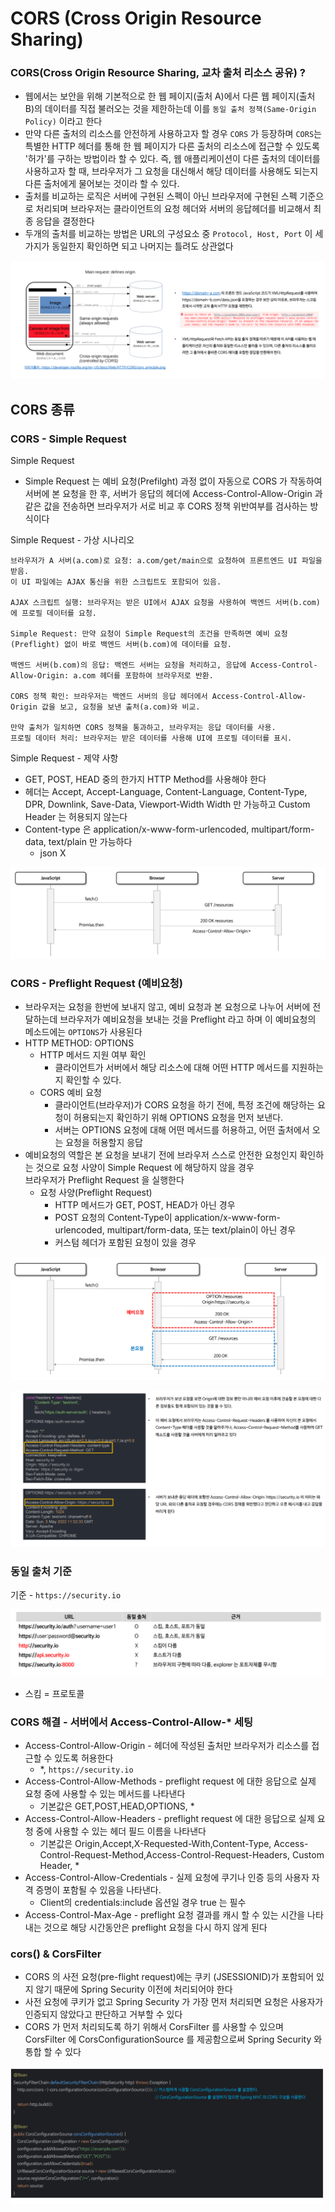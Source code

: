 # CORS (Cross Origin Resource Sharing)

### CORS(Cross Origin Resource Sharing, 교차 출처 리소스 공유) ? 

- 웹에서는 보안을 위해 기본적으로 한 웹 페이지(출처 A)에서 다른 웹 페이지(출처 B)의 데이터를 직접 불러오는 것을 제한하는데 이를 
  `동일 출처 정책(Same-Origin Policy)` 이라고 한다
- 만약 다른 출처의 리소스를 안전하게 사용하고자 할 경우 `CORS` 가 등장하며 `CORS`는 특별한 HTTP 헤더를 통해 한 웹 페이지가 
  다른 출처의 리소스에 접근할 수 있도록 '허가'를 구하는 방법이라 할 수 있다. 즉, 웹 애플리케이션이 다른 출처의 데이터를 사용하고자 할 때, 
  브라우저가 그 요청을 대신해서 해당 데이터를 사용해도 되는지 다른 출처에게 물어보는 것이라 할 수 있다.
- 출처를 비교하는 로직은 서버에 구현된 스펙이 아닌 브라우저에 구현된 스펙 기준으로 처리되며 브라우저는 클라이언트의 요청 헤더와 서버의 응답헤더를 
  비교해서 최종 응답을 결정한다
- 두개의 출처를 비교하는 방법은 URL의 구성요소 중 `Protocol, Host, Port` 이 세가지가 동일한지 확인하면 되고 나머지는 틀려도 상관없다

![1.png](Image%2F1.png)

## CORS 종류

### CORS - Simple Request

Simple Request
- Simple Request 는 예비 요청(Prefilght) 과정 없이 자동으로 CORS 가 작동하여 서버에 본 요청을 한 후, 서버가 응답의 헤더에 
  Access-Control-Allow-Origin 과 같은 값을 전송하면 브라우저가 서로 비교 후 CORS 정책 위반여부를 검사하는 방식이다

Simple Request - 가상 시나리오 
```text
브라우저가 A 서버(a.com)로 요청: a.com/get/main으로 요청하여 프론트엔드 UI 파일을 받음. 
이 UI 파일에는 AJAX 통신을 위한 스크립트도 포함되어 있음.

AJAX 스크립트 실행: 브라우저는 받은 UI에서 AJAX 요청을 사용하여 백엔드 서버(b.com)에 프로필 데이터를 요청.

Simple Request: 만약 요청이 Simple Request의 조건을 만족하면 예비 요청(Preflight) 없이 바로 백엔드 서버(b.com)에 데이터를 요청.

백엔드 서버(b.com)의 응답: 백엔드 서버는 요청을 처리하고, 응답에 Access-Control-Allow-Origin: a.com 헤더를 포함하여 브라우저로 반환.

CORS 정책 확인: 브라우저는 백엔드 서버의 응답 헤더에서 Access-Control-Allow-Origin 값을 보고, 요청을 보낸 출처(a.com)와 비교.

만약 출처가 일치하면 CORS 정책을 통과하고, 브라우저는 응답 데이터를 사용.
프로필 데이터 처리: 브라우저는 받은 데이터를 사용해 UI에 프로필 데이터를 표시.
```

Simple Request - 제약 사항
- GET, POST, HEAD 중의 한가지 HTTP Method를 사용해야 한다
- 헤더는 Accept, Accept-Language, Content-Language, Content-Type, DPR, Downlink, Save-Data, Viewport-Width Width 만 
  가능하고 Custom Header 는 허용되지 않는다
- Content-type 은 application/x-www-form-urlencoded, multipart/form-data, text/plain 만 가능하다
  - json X

![2.png](Image%2F2.png)

###  CORS - Preflight Request (예비요청)

- 브라우저는 요청을 한번에 보내지 않고, 예비 요청과 본 요청으로 나누어 서버에 전달하는데 브라우저가 예비요청을 보내는 것을 
  Preflight 라고 하며 이 예비요청의 메소드에는 `OPTIONS`가 사용된다
- HTTP METHOD: OPTIONS
  - HTTP 메서드 지원 여부 확인
    - 클라이언트가 서버에서 해당 리소스에 대해 어떤 HTTP 메서드를 지원하는지 확인할 수 있다.
  - CORS 예비 요청
    - 클라이언트(브라우저)가 CORS 요청을 하기 전에, 특정 조건에 해당하는 요청이 허용되는지 확인하기 위해 OPTIONS 요청을 먼저 보낸다.
    - 서버는 OPTIONS 요청에 대해 어떤 메서드를 허용하고, 어떤 출처에서 오는 요청을 허용할지 응답
- 예비요청의 역할은 본 요청을 보내기 전에 브라우저 스스로 안전한 요청인지 확인하는 것으로 요청 사양이 Simple Request 에 해당하지 않을 경우  
  브라우저가 Preflight Request 을 실행한다
  - 요청 사양(Preflight Request)
    - HTTP 메서드가 GET, POST, HEAD가 아닌 경우
    - POST 요청의 Content-Type이 application/x-www-form-urlencoded, multipart/form-data, 또는 text/plain이 아닌 경우
    - 커스텀 헤더가 포함된 요청이 있을 경우

![3.png](Image%2F3.png)

![4.png](Image%2F4.png)

### 동일 출처 기준

기준 - `https://security.io`

![5.png](Image%2F5.png)
- 스킴 = 프로토콜 

### CORS 해결 - 서버에서 Access-Control-Allow-* 세팅

- Access-Control-Allow-Origin - 헤더에 작성된 출처만 브라우저가 리소스를 접근할 수 있도록 허용한다
  - *, `https://security.io`
- Access-Control-Allow-Methods - preflight request 에 대한 응답으로 실제 요청 중에 사용할 수 있는 메서드를 나타낸다
  - 기본값은 GET,POST,HEAD,OPTIONS, *
- Access-Control-Allow-Headers - preflight request 에 대한 응답으로 실제 요청 중에 사용할 수 있는 헤더 필드 이름을 나타낸다
  - 기본값은 Origin,Accept,X-Requested-With,Content-Type, Access-Control-Request-Method,Access-Control-Request-Headers, Custom Header, *
- Access-Control-Allow-Credentials - 실제 요청에 쿠기나 인증 등의 사용자 자격 증명이 포함될 수 있음을 나타낸다.
  -  Client의 credentials:include 옵션일 경우 true 는 필수
- Access-Control-Max-Age - preflight 요청 결과를 캐시 할 수 있는 시간을 나타내는 것으로 해당 시간동안은 preflight 요청을 다시 하지 않게 된다

### cors() & CorsFilter

- CORS 의 사전 요청(pre-flight request)에는 쿠키 (JSESSIONID)가 포함되어 있지 않기 때문에 Spring Security 이전에 처리되어야 한다
- 사전 요청에 쿠키가 없고 Spring Security 가 가장 먼저 처리되면 요청은 사용자가 인증되지 않았다고 판단하고 거부할 수 있다
- CORS 가 먼저 처리되도록 하기 위해서 CorsFilter 를 사용할 수 있으며 CorsFilter 에 CorsConfigurationSource 를 제공함으로써 Spring Security 와 통합 할 수 있다

![6.png](Image%2F6.png)

